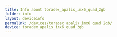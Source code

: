 ```yaml
---
title: Info about toradex_apalis_imx6_quad_2gb
folder: info
layout: deviceinfo
permalink: /devices/toradex_apalis_imx6_quad_2gb/
device: toradex_apalis_imx6_quad_2gb
---
```

